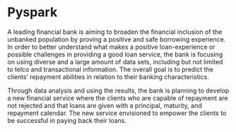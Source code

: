 # Pyspark
A leading financial bank is aiming to broaden the financial inclusion of the unbanked population by proving a positive and safe borrowing experience. In order to better understand what makes a positive loan-experience or possible challenges in providing a good loan service, the bank is focusing on using diverse and a large amount of data sets, including but not limited to telco and transactional information. The overall goal is to predict the clients’ repayment abilities in relation to their banking characteristics. 

Through data analysis and using the results, the bank is planning to develop a new financial service where the clients who are capable of repayment are not rejected and that loans are given with a principal, maturity, and repayment calendar. The new service envisioned to empower the clients to be successful in paying back their loans.
